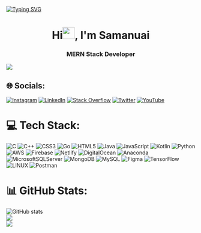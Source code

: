 [![Typing SVG](https://readme-typing-svg.herokuapp.com?color=F77222&size=29&multiline=true&width=700&lines=Welcome+To+My+GitHub+Profile)](https://git.io/typing-svg)

<h1 align="center">Hi<img src="https://github.com/TheDudeThatCode/TheDudeThatCode/blob/master/Assets/Developer.gif" height="32px">, I'm Samanuai</h1> 
<h3 align="center">MERN Stack Developer</h3>

[![](https://visitcount.itsvg.in/api?id=night-slayer18&icon=2&color=0)](https://visitcount.itsvg.in)


## 🌐 Socials:
[![Instagram](https://img.shields.io/badge/Instagram-%23E4405F.svg?logo=Instagram&logoColor=white)](https://instagram.com/_n_i_g_h_t__s_l_a_y_e_r_) [![LinkedIn](https://img.shields.io/badge/LinkedIn-%230077B5.svg?logo=linkedin&logoColor=white)](https://linkedin.com/in/samanuaia257) [![Stack Overflow](https://img.shields.io/badge/-Stackoverflow-FE7A16?logo=stack-overflow&logoColor=white)](https://stackoverflow.com/users/21974664) [![Twitter](https://img.shields.io/badge/Twitter-%231DA1F2.svg?logo=Twitter&logoColor=white)](https://twitter.com/nightsl93934079) [![YouTube](https://img.shields.io/badge/YouTube-%23FF0000.svg?logo=YouTube&logoColor=white)](https://youtube.com/@UCecMIXsl00ZtQxlVky9wysw) 

# 💻 Tech Stack:
![C](https://img.shields.io/badge/c-%2300599C.svg?style=flat&logo=c&logoColor=white) ![C++](https://img.shields.io/badge/c++-%2300599C.svg?style=flat&logo=c%2B%2B&logoColor=white) ![CSS3](https://img.shields.io/badge/css3-%231572B6.svg?style=flat&logo=css3&logoColor=white) ![Go](https://img.shields.io/badge/go-%2300ADD8.svg?style=flat&logo=go&logoColor=white) ![HTML5](https://img.shields.io/badge/html5-%23E34F26.svg?style=flat&logo=html5&logoColor=white) ![Java](https://img.shields.io/badge/java-%23ED8B00.svg?style=flat&logo=java&logoColor=white) ![JavaScript](https://img.shields.io/badge/javascript-%23323330.svg?style=flat&logo=javascript&logoColor=%23F7DF1E) ![Kotlin](https://img.shields.io/badge/kotlin-%230095D5.svg?style=flat&logo=kotlin&logoColor=white) ![Python](https://img.shields.io/badge/python-3670A0?style=flat&logo=python&logoColor=ffdd54) ![AWS](https://img.shields.io/badge/AWS-%23FF9900.svg?style=flat&logo=amazon-aws&logoColor=white) ![Firebase](https://img.shields.io/badge/firebase-%23039BE5.svg?style=flat&logo=firebase) ![Netlify](https://img.shields.io/badge/netlify-%23000000.svg?style=flat&logo=netlify&logoColor=#00C7B7) ![DigitalOcean](https://img.shields.io/badge/DigitalOcean-%230167ff.svg?style=flat&logo=digitalOcean&logoColor=white) ![Anaconda](https://img.shields.io/badge/Anaconda-%2344A833.svg?style=flat&logo=anaconda&logoColor=white) ![MicrosoftSQLServer](https://img.shields.io/badge/Microsoft%20SQL%20Sever-CC2927?style=flat&logo=microsoft%20sql%20server&logoColor=white) ![MongoDB](https://img.shields.io/badge/MongoDB-%234ea94b.svg?style=flat&logo=mongodb&logoColor=white) ![MySQL](https://img.shields.io/badge/mysql-%2300f.svg?style=flat&logo=mysql&logoColor=white) 	![Figma](https://img.shields.io/badge/figma-%23F24E1E.svg?style=flat&logo=figma&logoColor=white) ![TensorFlow](https://img.shields.io/badge/TensorFlow-%23FF6F00.svg?style=flat&logo=TensorFlow&logoColor=white) ![LINUX](https://img.shields.io/badge/Linux-FCC624?style=flat&logo=linux&logoColor=black) ![Postman](https://img.shields.io/badge/Postman-FF6C37?style=flat&logo=postman&logoColor=white)
# 📊 GitHub Stats:
![GitHub stats](https://github-readme-stats-sigma-five.vercel.app/api?username=night-slayer18&show_icons=true&count_private=true&theme=dark&include_all_commits=true)<br/>
![](https://github-readme-streak-stats.herokuapp.com/?user=night-slayer18&theme=dark&hide_border=false)<br/>
![](https://github-readme-stats.vercel.app/api/top-langs/?username=night-slayer18&layout=compact&langs_count=10&theme=dark&hide_border=false&include_all_commits=true&count_private=true)

<!-- ![GitHub metrics](https://metrics.lecoq.io/night-slayer18)   -->


